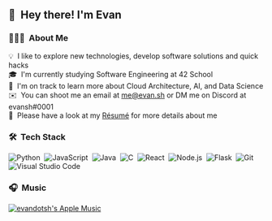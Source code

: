 ## 👋 &nbsp;Hey there! I'm Evan

### 🧑🏼‍💻 &nbsp;About Me

💡 &nbsp;I like to explore new technologies, develop software solutions and quick hacks\
🎓 &nbsp;I'm currently studying Software Engineering at 42 School\
🌱 &nbsp;I'm on track to learn more about Cloud Architecture, AI, and Data Science\
✉️ &nbsp;You can shoot me an email at me@evan.sh or DM me on Discord at evansh#0001\
📄 &nbsp;Please have a look at my [Résumé](https://evan.sh/resume) for more details about me

### 🛠 &nbsp;Tech Stack

![Python](https://img.shields.io/badge/-Python-F9FAFB?style=flat&logo=python)&nbsp;
![JavaScript](https://img.shields.io/badge/-JavaScript-F9FAFB?style=flat&logo=javascript)&nbsp;
![Java](https://img.shields.io/badge/-Java-F9FAFB?style=flat&logo=Java&logoColor=FFA518)&nbsp;
![C](https://img.shields.io/badge/-C-F9FAFB?style=flat&logo=C&logoColor=A8B9CC)&nbsp;
![React](https://img.shields.io/badge/-React-F9FAFB?style=flat&logo=react)&nbsp;
![Node.js](https://img.shields.io/badge/-Node.js-F9FAFB?style=flat&logo=node.js)&nbsp;
![Flask](https://img.shields.io/badge/-Flask-F9FAFB?style=flat&logo=flask)&nbsp;
![Git](https://img.shields.io/badge/-Git-F9FAFB?style=flat&logo=git)&nbsp;
![Visual Studio Code](https://img.shields.io/badge/-Visual%20Studio%20Code-F9FAFB?style=flat&logo=visual-studio-code&logoColor=007ACC)&nbsp;

### 🎧 &nbsp;Music

[![evandotsh's Apple Music](https://github-profile-apple-music.web.app/api/v1/users/zcZdp57xndh5Om9RBKXI/recent/played/tracks?template=template_1_3)](#)
